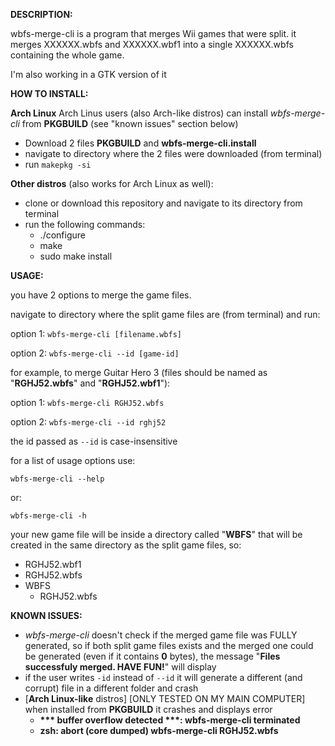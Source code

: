 **DESCRIPTION:**

wbfs-merge-cli is a program that merges Wii games that were split.
it merges XXXXXX.wbfs and XXXXXX.wbf1 into a single XXXXXX.wbfs containing the whole game.

I'm also working in a GTK version of it

**HOW TO INSTALL:**

**Arch Linux**
Arch Linus users (also Arch-like distros) can install _wbfs-merge-cli_ from **PKGBUILD** (see "known issues" section below)
- Download 2 files __PKGBUILD__ and __wbfs-merge-cli.install__
- navigate to directory where the 2 files were downloaded (from terminal)
- run `makepkg -si`

**Other distros** (also works for Arch Linux as well):
- clone or download this repository and navigate to its directory from terminal
- run the following commands:
    - ./configure
    - make
    - sudo make install

**USAGE:**

you have 2 options to merge the game files.
    
navigate to directory where the split game files are (from terminal)
and run:

option 1: `wbfs-merge-cli [filename.wbfs]`

option 2: `wbfs-merge-cli --id [game-id]`

for example, to merge Guitar Hero 3 (files should be named as "**RGHJ52.wbfs**" and "**RGHJ52.wbf1**"):

option 1: `wbfs-merge-cli RGHJ52.wbfs`

option 2: `wbfs-merge-cli --id rghj52`

the id passed as `--id` is case-insensitive


for a list of usage options use:

`wbfs-merge-cli --help`

or:

`wbfs-merge-cli -h`

your new game file will be inside a directory called "**WBFS**" that will be created in the same directory as the split game files, so:
* RGHJ52.wbf1
* RGHJ52.wbfs
* WBFS
    - RGHJ52.wbfs

**KNOWN ISSUES:**
* _wbfs-merge-cli_ doesn't check if the merged game file was FULLY generated, so if both split game files exists and the merged one could be generated (even if it contains __0__ bytes), the message "__Files successfuly merged. HAVE FUN!__" will display
* if the user writes `-id` instead of `--id` it will generate a different (and corrupt) file in a different folder and crash
* \[__Arch Linux-like__ distros\] \[ONLY TESTED ON MY MAIN COMPUTER\] when installed from __PKGBUILD__ it crashes and displays error
    - __\*\*\* buffer overflow detected \*\*\*: wbfs-merge-cli terminated__
    - __zsh: abort (core dumped)  wbfs-merge-cli RGHJ52.wbfs__